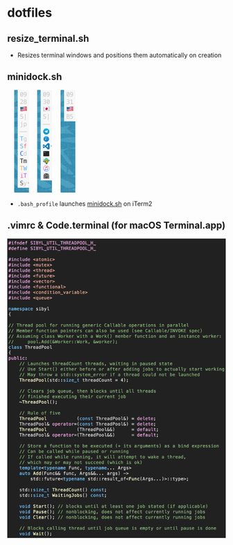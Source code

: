 # dotfiles

## resize_terminal.sh
- Resizes terminal windows and positions them automatically on creation

## minidock.sh
&nbsp;&nbsp;&nbsp; <img src="readme/app_name.png" width="34"/>
&nbsp;&nbsp;&nbsp; <img src="readme/app_icon.png" width="34"/>
&nbsp;&nbsp;&nbsp; <img src="readme/app_none.png" width="34"/>

- `.bash_profile` launches
  [minidock.sh](https://github.com/junosan/minidock.sh) on iTerm2 

## .vimrc & Code.terminal (for macOS Terminal.app)
<img src="readme/vim.png" width="559"/>
